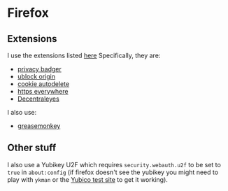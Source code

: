 Firefox
=======

Extensions
----------

I use the extensions listed [here](https://www.privacytools.io/#addons)
Specifically, they are:
* [privacy badger](https://www.eff.org/privacybadger/)
* [ublock origin](https://addons.mozilla.org/firefox/addon/ublock-origin/)
* [cookie autodelete](https://addons.mozilla.org/firefox/addon/cookie-autodelete/)
* [https everywhere](https://www.eff.org/https-everywhere/)
* [Decentraleyes](https://addons.mozilla.org/firefox/addon/decentraleyes/)

I also use:

* [greasemonkey](https://addons.mozilla.org/en-US/firefox/addon/greasemonkey/)

Other stuff
-----------

I also use a Yubikey U2F which requires `security.webauth.u2f` to be set to
`true` in `about:config` (if firefox doesn't see the yubikey you might need to
play with `ykman` or the [Yubico test site](https://demo.yubico.com/u2f) to get
it working).

